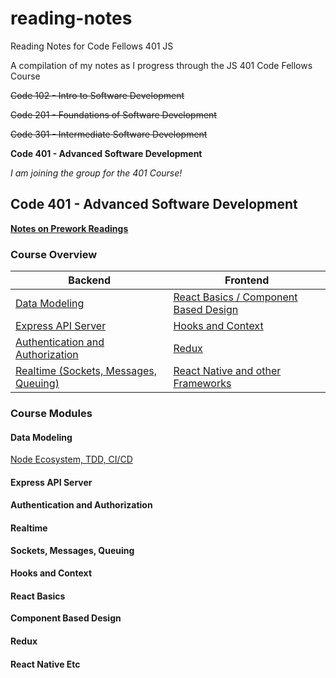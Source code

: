 # reading-notes
Reading Notes for Code Fellows 401 JS

A compilation of my notes as I progress through the JS 401 Code Fellows Course

~~Code 102 - Intro to Software Development~~

~~Code 201 - Foundations of Software Development~~

~~Code 301 - Intermediate Software Development~~

**Code 401 - Advanced Software Development**

*I am joining the group for the 401 Course!*

## Code 401 - Advanced Software Development

**[Notes on Prework Readings](pre-work/prework.md)**

### Course Overview

Backend | Frontend
------- | --------
[Data Modeling](#data-modeling) | [React Basics / Component Based Design](#react-basics)
[Express API Server](#express-api-server) | [Hooks and Context](#hooks-and-context)
[Authentication and Authorization](#authentication-and-authorization) | [Redux](#redux)
[Realtime (Sockets, Messages, Queuing)](#realtime) | [React Native and other Frameworks](#react-native-etc)

### Course Modules
#### Data Modeling
[Node Ecosystem, TDD, CI/CD](week1/node-tdd-cicd.md)
#### Express API Server 
#### Authentication and Authorization 
#### Realtime
**Sockets, Messages, Queuing**
#### Hooks and Context
#### React Basics
**Component Based Design**
#### Redux
#### React Native Etc
